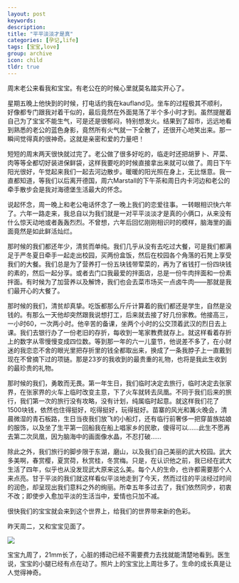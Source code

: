 ```yaml
---
layout: post
keywords: 
description: 
title: "平平淡淡才是真"
categories: [孕记,life]
tags: [宝宝,love]
group: archive
icon: child
tldr: true
---
```


周末老公来看我和宝宝。有老公在的时候心里就莫名踏实开心了。

星期五晚上他快到的时候，打电话约我在kaufland见。坐车的过程极其不顺利，好像都专门跟我对着干似的，最后竟然在外面晃荡了半个多小时才到。虽然提醒着自己为了宝宝不能生气，可是还是很郁闷，特别想发火。结果到了超市，远远地看到熟悉的老公的蓝色身影，竟然所有火气就一下全散了，还很开心地笑出来。那一瞬间觉得真的很神奇。这就是亲密和爱的力量吧！

短短的周末两天很快就过完了。老公做了很多好吃的，临走时还把胡萝卜、芹菜、肉等等全都切好装进保鲜袋，这样我要吃的时候直接拿出来就可以做了。周日下午阳光很好，午觉起来我们一起去河边散步。暖暖的阳光照在身上，无比惬意。我一直都知道，等我们以后离开德国，周六Marstall的下午茶和周日内卡河边和老公的牵手散步会是我对海德堡生活最大的怀念。

说起怀念，周一晚上和老公电话怀念了一晚上我们的恋爱往事。一转眼相识快六年了。六年一路走来，我总自以为我们就是一对平平淡淡才是真的小俩口，从来没有什么惊天动地或者轰轰烈烈。不曾想，六年后回忆刚刚相识时的模样，脑海里的画面竟然是如此鲜活灿烂。

那时候的我们都还年少，清贫而单纯。我们几乎从没有去吃过大餐，可是我们都满足于严冬夏日牵手一起走出校园，买两份盒饭，然后在校园各个角落的石凳上享受我们的大餐。我们总是为了营养打一份五块钱带荤菜的，再为了省钱打一份四块钱的素的，然后一起分享。或者去门口我最爱的拌面店，总是一份牛肉拌面和一份素拌面。有时候为了加营养以及解馋，我们也会去菜市场买一点卤牛肉——那就是我们最开心的大餐了。

那时候的我们，清贫却真挚。吃饭都那么斤斤计算着的我们都还是学生，自然是没钱的。有那么一天他却突然跟我说想打工，后来就去接了好几份家教。他接高三，一小时60，一次两小时。他辛苦的备课，坐两个小时的公交顶着武汉的烈日去上课。我们去银行办了一份老旧的存折，每收到一笔家教费就存上。就这样看着存折上的数字从零慢慢变成四位数。等到那一年的六一儿童节，他说差不多了，在小财迷的我恋恋不舍的眼光里把存折里的钱全都取出来，换成了一条我脖子上一直戴到现在不曾摘下过的项链。那是23岁的我收到的最贵重的礼物，也将是我此生收到的最珍贵的礼物。

那时候的我们，勇敢而无畏。第一年生日，我们临时决定去旅行，临时决定去张家界，在张家界的火车上临时改变主意，下了火车就转去凤凰。不同于我们后来的旅行，我们第一次的旅行没有攻略，没有计划，纯属临时起意。就这样我们花了1500块钱，依然也住得挺好，吃得挺好，玩得挺好。苗寨的风光和篝火晚会，清晨微湿的青石板路，生日当夜我们放飞的小船灯，还有临行前奢侈一把穿苗族姑娘的服饰，以及坐了生平第一回船我在船上唱家乡的民歌，傻得可以……此生不愿再去第二次凤凰，因为脑海中的画面像水晶，不忍打破……

除此之外，我们旅行的脚步限于东湖，磨山，以及我们自己美丽的武大校园。武大多美啊，春赏樱，夏赏荷，秋赏桂，冬赏梅。只是，在认识他之前，我已经在武大生活了四年，似乎也从没发现武大原来这么美。每个人的生命，也许都需要那个人来点亮。甘于平淡的我们就这样看似平淡地走到了今天，然而过往的平淡经过时间的润色，却呈现出我们意料之外的绚丽。所幸五年多过去了，我们依然同步，初衷不改；即使步入愈加平淡的生活当中，爱情也只加不减。

很快我们的宝宝就会来到这个世界上，给我们的世界带来新的色彩。

昨天周二，又和宝宝见面了。

<img src="../../../../image/post/150131-3rd-photo.JPG" />

宝宝九周了，21mm长了，心脏的搏动已经不需要费力去找就能清楚地看到。医生说，宝宝的小腿已经有点在动了。照片上的宝宝比上周壮多了。生命的成长真是让人觉得神奇。


